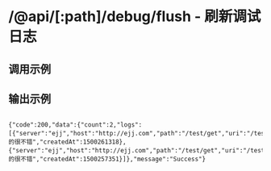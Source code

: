 # /@api/\[:path\]/debug/flush - 刷新调试日志

## 调用示例

## 输出示例

```

{"code":200,"data":{"count":2,"logs":[{"server":"ejj","host":"http://ejj.com","path":"/test/get","uri":"/test/get","body":"真的很不错","createdAt":1500261318},{"server":"ejj","host":"http://ejj.com","path":"/test/get","uri":"/test/get","body":"真的很不错","createdAt":1500257351}]},"message":"Success"}
```



